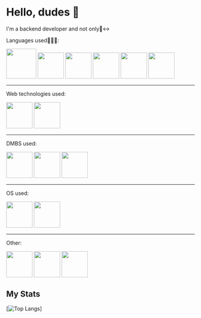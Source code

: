 # Hello, dudes 👾

I'm a backend developer and not only🙂‍↔️

Languages used🧑🏼‍💻:

<div>
 <img height=80 width=80 src="https://cdn.jsdelivr.net/gh/devicons/devicon@latest/icons/java/java-original-wordmark.svg" />
 <img height=70 width=70 src="https://cdn.jsdelivr.net/gh/devicons/devicon@latest/icons/csharp/csharp-original.svg" />
 <img height=70 width=70 src="https://cdn.jsdelivr.net/gh/devicons/devicon@latest/icons/python/python-original.svg" />
 <img height=70 width=70 src="https://cdn.jsdelivr.net/gh/devicons/devicon@latest/icons/c/c-original.svg" />
 <img height=70 width=70 src="https://cdn.jsdelivr.net/gh/devicons/devicon@latest/icons/bash/bash-original.svg" />
 <img height=70 width=70 src="https://cdn.jsdelivr.net/gh/devicons/devicon@latest/icons/markdown/markdown-original.svg" /> 
</div>

___

 Web technologies used:

<div>
 <img height=70 width=70 src="https://cdn.jsdelivr.net/gh/devicons/devicon@latest/icons/dotnetcore/dotnetcore-original.svg" />
 <img height=70 width=70 src="https://cdn.jsdelivr.net/gh/devicons/devicon@latest/icons/fastapi/fastapi-original.svg" />
</div>

___

DMBS used: 

<div>
 <img height=70 width=70 src="https://cdn.jsdelivr.net/gh/devicons/devicon@latest/icons/postgresql/postgresql-original-wordmark.svg" />
 <img height=70 width=70 src="https://cdn.jsdelivr.net/gh/devicons/devicon@latest/icons/mysql/mysql-original-wordmark.svg" />
 <img height=70 width=70 src="https://cdn.jsdelivr.net/gh/devicons/devicon@latest/icons/mongodb/mongodb-original-wordmark.svg" />
</div>

___
OS used:

<div>
 <img height=70 width=70 src="https://cdn.jsdelivr.net/gh/devicons/devicon@latest/icons/archlinux/archlinux-original.svg" />
 <img height=70 width=70 src="https://cdn.jsdelivr.net/gh/devicons/devicon@latest/icons/windows11/windows11-original-wordmark.svg" />
</div>

___

Other:

<div>
 <img height=70 width=70 src="https://cdn.jsdelivr.net/gh/devicons/devicon@latest/icons/gcc/gcc-original.svg" />
 <img height=70 width=70 src="https://cdn.jsdelivr.net/gh/devicons/devicon@latest/icons/git/git-original.svg" />
 <img height=70 width=70 src="https://cdn.jsdelivr.net/gh/devicons/devicon@latest/icons/docker/docker-original-wordmark.svg" />
</div>

 ## My Stats

 [![Top Langs](https://github-readme-stats.vercel.app/api/top-langs/?username=IgorPetrovcm&layout=donut)]
